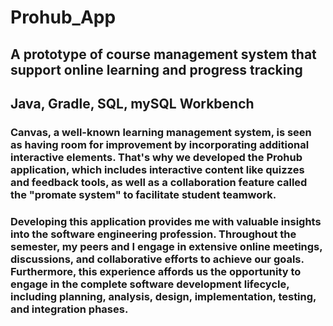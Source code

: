 # Prohub_App
## A prototype of course management system that support online learning and progress tracking
## Java, Gradle, SQL, mySQL Workbench
### Canvas, a well-known learning management system, is seen as having room for improvement by incorporating additional interactive elements. That's why we developed the Prohub application, which includes interactive content like quizzes and feedback tools, as well as a collaboration feature called the "promate system" to facilitate student teamwork.
### Developing this application provides me with valuable insights into the software engineering profession. Throughout the semester, my peers and I engage in extensive online meetings, discussions, and collaborative efforts to achieve our goals. Furthermore, this experience affords us the opportunity to engage in the complete software development lifecycle, including planning, analysis, design, implementation, testing, and integration phases.



